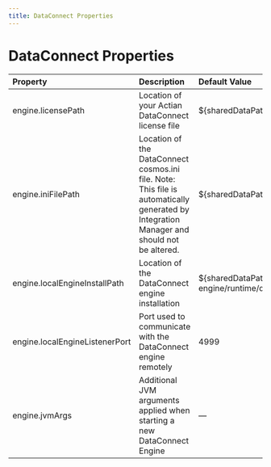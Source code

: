 ```yaml
---
title: DataConnect Properties
---
```


# DataConnect Properties

| Property| Description| Default Value |
| :--- | :--- | :--- |
| engine.licensePath | Location of your Actian DataConnect license file | $&#123;sharedDataPath}/license/cosmos.slc |
| engine.iniFilePath | Location of the DataConnect cosmos.ini file. Note: This file is automatically generated by Integration Manager and should not be altered. | $&#123;sharedDataPath}/conf/cosmos.ini |
| engine.localEngineInstallPath | Location of the DataConnect engine installation | $&#123;sharedDataPath}/di-standalone-engine/runtime/di9 |
| engine.localEngineListenerPort | Port used to communicate with the DataConnect engine remotely | 4999 |
| engine.jvmArgs | Additional JVM arguments applied when starting a new DataConnect Engine | — |


